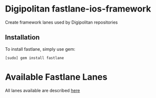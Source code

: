 Digipolitan fastlane-ios-framework
================

Create framework lanes used by Digipolitan repositories

## Installation
To install fastlane, simply use gem:

```
[sudo] gem install fastlane
```

# Available Fastlane Lanes
All lanes available are described [here](fastlane/README.md)
